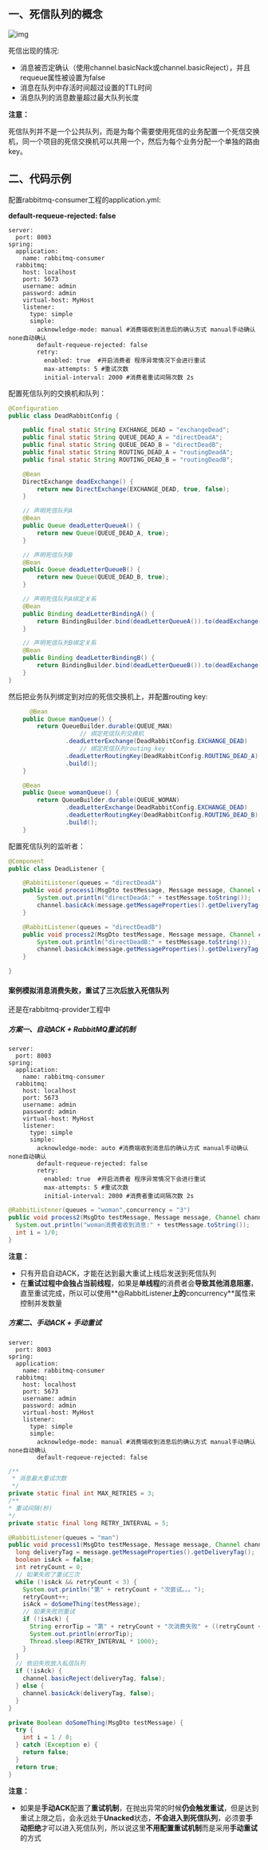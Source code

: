 ## 一、死信队列的概念

![img](../../../assets/img/mq-12.png)

死信出现的情况:

- 消息被否定确认（使用channel.basicNack或channel.basicReject），并且requeue属性被设置为false
- 消息在队列中存活时间超过设置的TTL时间
- 消息队列的消息数量超过最大队列长度

**注意：**

死信队列并不是一个公共队列，而是为每个需要使用死信的业务配置一个死信交换机，同一个项目的死信交换机可以共用一个，然后为每个业务分配一个单独的路由key。

## 二、代码示例

配置rabbitmq-consumer工程的application.yml:

**default-requeue-rejected: false**

```apl
server:
  port: 8003
spring:
  application:
    name: rabbitmq-consumer
  rabbitmq:
    host: localhost
    port: 5673
    username: admin
    password: admin
    virtual-host: MyHost
    listener:
      type: simple
      simple:
        acknowledge-mode: manual #消费端收到消息后的确认方式 manual手动确认  none自动确认
        default-requeue-rejected: false
        retry:
          enabled: true  #开启消费者 程序异常情况下会进行重试
          max-attempts: 5 #重试次数
          initial-interval: 2000 #消费者重试间隔次数 2s
```

配置死信队列的交换机和队列：

```java
@Configuration
public class DeadRabbitConfig {

    public final static String EXCHANGE_DEAD = "exchangeDead";
    public final static String QUEUE_DEAD_A = "directDeadA";
    public final static String QUEUE_DEAD_B = "directDeadB";
    public final static String ROUTING_DEAD_A = "routingDeadA";
    public final static String ROUTING_DEAD_B = "routingDeadB";

    @Bean
    DirectExchange deadExchange() {
        return new DirectExchange(EXCHANGE_DEAD, true, false);
    }

    // 声明死信队列A
    @Bean
    public Queue deadLetterQueueA() {
        return new Queue(QUEUE_DEAD_A, true);
    }

    // 声明死信队列B
    @Bean
    public Queue deadLetterQueueB() {
        return new Queue(QUEUE_DEAD_B, true);
    }

    // 声明死信队列A绑定关系
    @Bean
    public Binding deadLetterBindingA() {
        return BindingBuilder.bind(deadLetterQueueA()).to(deadExchange()).with(ROUTING_DEAD_A);
    }

    // 声明死信队列B绑定关系
    @Bean
    public Binding deadLetterBindingB() {
        return BindingBuilder.bind(deadLetterQueueB()).to(deadExchange()).with(ROUTING_DEAD_B);
    }
}
```

然后把业务队列绑定到对应的死信交换机上，并配置routing key:

```java
 	  @Bean
    public Queue manQueue() {
        return QueueBuilder.durable(QUEUE_MAN)
          			// 绑定死信队列交换机
                .deadLetterExchange(DeadRabbitConfig.EXCHANGE_DEAD)
          			// 绑定死信队列routing key
                .deadLetterRoutingKey(DeadRabbitConfig.ROUTING_DEAD_A)
                .build();
    }

    @Bean
    public Queue womanQueue() {
        return QueueBuilder.durable(QUEUE_WOMAN)
                .deadLetterExchange(DeadRabbitConfig.EXCHANGE_DEAD)
                .deadLetterRoutingKey(DeadRabbitConfig.ROUTING_DEAD_B)
                .build();
    }
```

配置死信队列的监听者：

```java
@Component
public class DeadListener {

    @RabbitListener(queues = "directDeadA")
    public void process1(MsgDto testMessage, Message message, Channel channel) throws IOException {
        System.out.println("directDeadA:" + testMessage.toString());
        channel.basicAck(message.getMessageProperties().getDeliveryTag(),false);
    }

    @RabbitListener(queues = "directDeadB")
    public void process2(MsgDto testMessage, Message message, Channel channel) throws IOException {
        System.out.println("directDeadB:" + testMessage.toString());
        channel.basicAck(message.getMessageProperties().getDeliveryTag(),false);
    }

}
```

#### 案例模拟消息消费失败，重试了三次后放入死信队列

还是在rabbitmq-provider工程中

##### 方案一、自动ACK + RabbitMQ重试机制

```apl
server:
  port: 8003
spring:
  application:
    name: rabbitmq-consumer
  rabbitmq:
    host: localhost
    port: 5673
    username: admin
    password: admin
    virtual-host: MyHost
    listener:
      type: simple
      simple:
        acknowledge-mode: auto #消费端收到消息后的确认方式 manual手动确认  none自动确认
        default-requeue-rejected: false
        retry:
          enabled: true  #开启消费者 程序异常情况下会进行重试
          max-attempts: 5 #重试次数
          initial-interval: 2000 #消费者重试间隔次数 2s
```

```java
@RabbitListener(queues = "woman",concurrency = "3")
public void process2(MsgDto testMessage, Message message, Channel channel) throws IOException {
  System.out.println("woman消费者收到消息:" + testMessage.toString());
  int i = 1/0;
}
```

**注意：**

- 只有开启自动ACK，才能在达到最大重试上线后发送到死信队列
- 在**重试过程中会独占当前线程**，如果是**单线程**的消费者会**导致其他消息阻塞**，直至重试完成，所以可以使用**@RabbitListener**上的**concurrency**属性来控制并发数量

##### 方案二、手动ACK + 手动重试

```apl
server:
  port: 8003
spring:
  application:
    name: rabbitmq-consumer
  rabbitmq:
    host: localhost
    port: 5673
    username: admin
    password: admin
    virtual-host: MyHost
    listener:
      type: simple
      simple:
        acknowledge-mode: manual #消费端收到消息后的确认方式 manual手动确认  none自动确认
        default-requeue-rejected: false
```

```java
/**
 * 消息最大重试次数
 */
private static final int MAX_RETRIES = 3;
/**
* 重试间隔(秒)
*/
private static final long RETRY_INTERVAL = 5;

@RabbitListener(queues = "man")
public void process1(MsgDto testMessage, Message message, Channel channel) throws IOException {
  long deliveryTag = message.getMessageProperties().getDeliveryTag();
  boolean isAck = false;
  int retryCount = 0;
  // 如果失败了重试三次
  while (!isAck && retryCount < 3) {
    System.out.println("第" + retryCount + "次尝试。。。");
    retryCount++;
    isAck = doSomeThing(testMessage);
    // 如果失败则重试
    if (!isAck) {
      String errorTip = "第" + retryCount + "次消费失败" + ((retryCount < 3) ? "," + RETRY_INTERVAL + "s后重试" : ",进入死信队列");
      System.out.println(errorTip);
      Thread.sleep(RETRY_INTERVAL * 1000);
    }
  }
  // 依旧失败放入私信队列
  if (!isAck) {
    channel.basicReject(deliveryTag, false);
  } else {
    channel.basicAck(deliveryTag, false);
  }
}

private Boolean doSomeThing(MsgDto testMessage) {
  try {
    int i = 1 / 0;
  } catch (Exception e) {
    return false;
  }
  return true;
}
```

**注意：**

- 如果是**手动ACK**配置了**重试机制**，在抛出异常的时候**仍会触发重试**，但是达到重试上限之后，会永远处于**Unacked**状态，**不会进入到死信队列**，必须要**手动拒绝**才可以进入死信队列，所以说这里**不用配置重试机制**而是采用**手动重试**的方式